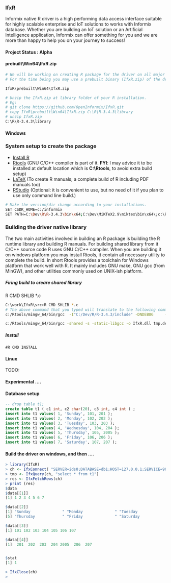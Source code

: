 ### IfxR
Informix native R driver is a high performing data access interface suitable for highly scalable enterprise and IoT solutions to works with Informix database. Whether you are building an IoT solution or an Artificial Intelligence application, Informix can offer something for you and we are more than happy to help you on your journey to success!

  
#### Project Status : **Alpha**


#### prebuilt\Win64\IfxR.zip
```bash
# We will be working on creating R package for the driver on all major platform.
# For the time being you may use a prebuilt binary (IfxR.zip) of the driver on Windows 64bit platform.  

IfxR\prebuilt\Win64\IfxR.zip

# Unzip the IfxR.zip at library folder of your R installation.
# Eg:
# git clone https://github.com/OpenInformix/IfxR.git
# copy IfxR\prebuilt\Win64\IfxR.zip C:\R\R-3.4.3\library
# unzip IfxR.zip
C:\R\R-3.4.3\library
```



#### Windows
### System setup to create the package
* [Install R](https://cran.r-project.org/)
* [Rtools](https://cran.rstudio.com/bin/windows/Rtools/) (GNU C/C++ compiler is part of it. **FYI**: I may advice it to be installed at default location which is **C:\Rtools**, to avoid extra build setup)
* [LaTeX](https://miktex.org/download) (To create R manuals; a complete build of R including PDF manuals too)
* [RStudio](https://www.rstudio.com/) (Optional: it is convenient to use, but no need of it if you plan to use only command line build.)


```bash
# Make the version/dir change according to your installations. 
SET CSDK_HOME=c:/informix
SET PATH=C:\Dev\R\R-3.4.3\bin\x64;C:\Dev\MiKTeX2.9\miktex\bin\x64\;c:\Rtools\bin;c:\Rtools\mingw_64\bin;%PATH%
```

### Building the driver native library
The two main activities involved in building an R package is building the R runtime library and building R manuals.  For building shared library from it C/C++ source code R uses GNU C/C++ compiler.  When you are building it on windows platform you may install Rtools, it contain all necessary utility to complete the build. In short Rtools provides a toolchain for Windows platform that work well with R. It mainly includes GNU make, GNU gcc (from MinGW), and other utilities commonly used on UNIX-ish platform.


##### Firing build to creare shared library
R CMD SHLIB *.c
```bash
C:\work\IfxR\src>R CMD SHLIB *.c
# The above command that you typed will translate to the following commands.
c:/Rtools/mingw_64/bin/gcc  -I"C:/Dev/R/R-3.4.3/include" -DNDEBUG     -I"d:/Compiler/gcc-4.9.3/local330/include"     -O2 -Wall  -std=gnu99 -mtune=core2 -c IfxR.c -o IfxR.o

c:/Rtools/mingw_64/bin/gcc -shared -s -static-libgcc -o IfxR.dll tmp.def IfxR.o -Ld:/Compiler/gcc-4.9.3/local330/lib/x64 -Ld:/Compiler/gcc-4.9.3/local330/lib -LC:/Dev/R/R-3.4.1/bin/x64 -lR
```

##### Install
```
#R CMD INSTALL
```


#### Linux
TODO: 


#### Experimental ....

#### Database setup
```sql
-- drop table t1;
create table t1 ( c1 int, c2 char(20), c3 int, c4 int ) ;
insert into t1 values( 1, 'Sunday', 101, 201 );
insert into t1 values( 2, 'Monday', 102, 202 );
insert into t1 values( 3, 'Tuesday', 103, 203 );
insert into t1 values( 4, 'Wednesday', 104, 204 );
insert into t1 values( 5, 'Thursday', 105, 2005 );
insert into t1 values( 6, 'Friday', 106, 206 );
insert into t1 values( 7, 'Saturday', 107, 207 );
```

####  Build the driver on windows, and then ....
```R
> library(IfxR)
> ch <- IfxConnect( "SERVER=ids0;DATABASE=db1;HOST=127.0.0.1;SERVICE=9088;UID=informix;PWD=xxxx;" )
> tmp <- IfxQuery(ch, "select * from t1") 
> res <- IfxFetchRows(ch)
> print (res)
$data
$data[[1]]
[1] 1 2 3 4 5 6 7

$data[[2]]
[1] "Sunday              " "Monday              " "Tuesday             " "Wednesday           "
[5] "Thursday            " "Friday              " "Saturday            "

$data[[3]]
[1] 101 102 103 104 105 106 107

$data[[4]]
[1]  201  202  203  204 2005  206  207


$stat
[1] 1

> IfxClose(ch)
> 
```



